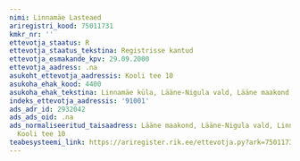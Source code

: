 ```yaml
---
nimi: Linnamäe Lasteaed
ariregistri_kood: 75011731
kmkr_nr: ''
ettevotja_staatus: R
ettevotja_staatus_tekstina: Registrisse kantud
ettevotja_esmakande_kpv: 29.09.2000
ettevotja_aadress: .na
asukoht_ettevotja_aadressis: Kooli tee 10
asukoha_ehak_kood: 4400
asukoha_ehak_tekstina: Linnamäe küla, Lääne-Nigula vald, Lääne maakond
indeks_ettevotja_aadressis: '91001'
ads_adr_id: 2932042
ads_ads_oid: .na
ads_normaliseeritud_taisaadress: Lääne maakond, Lääne-Nigula vald, Linnamäe küla,
  Kooli tee 10
teabesysteemi_link: https://ariregister.rik.ee/ettevotja.py?ark=75011731&ref=rekvisiidid
---
```

